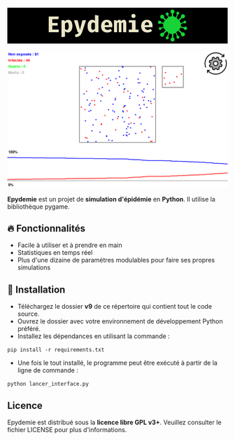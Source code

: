 ![Logo](/doc/le_logo.png)

![Image Demo](/doc/la_demo.png)

**Epydemie** est un projet de **simulation d'épidémie** en **Python**. Il utilise la bibliothèque pygame.

## 🔥 Fonctionnalités

- Facile à utiliser et à prendre en main
- Statistiques en temps réel
- Plus d'une dizaine de paramètres modulables pour faire ses propres simulations

## 🔧 Installation

- Téléchargez le dossier **v9** de ce répertoire qui contient tout le code source.
- Ouvrez le dossier avec votre environnement de développement Python préféré.
- Installez les dépendances en utilisant la commande :
    
```
pip install -r requirements.txt
```
    
- Une fois le tout installé, le programme peut être exécuté à partir de la ligne de commande : 

```
python lancer_interface.py
```

## Licence

Epydemie est distribué sous la **licence libre GPL v3+**. Veuillez consulter le fichier LICENSE pour plus d'informations.
